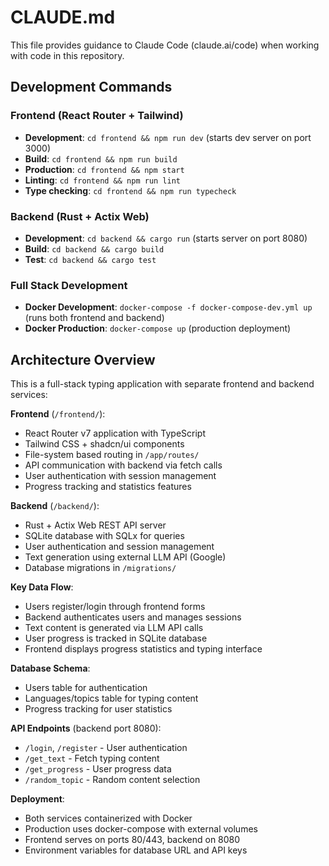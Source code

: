 # CLAUDE.md

This file provides guidance to Claude Code (claude.ai/code) when working with code in this repository.

## Development Commands

### Frontend (React Router + Tailwind)
- **Development**: `cd frontend && npm run dev` (starts dev server on port 3000)
- **Build**: `cd frontend && npm run build` 
- **Production**: `cd frontend && npm start`
- **Linting**: `cd frontend && npm run lint`
- **Type checking**: `cd frontend && npm run typecheck`

### Backend (Rust + Actix Web)
- **Development**: `cd backend && cargo run` (starts server on port 8080)
- **Build**: `cd backend && cargo build`
- **Test**: `cd backend && cargo test`

### Full Stack Development
- **Docker Development**: `docker-compose -f docker-compose-dev.yml up` (runs both frontend and backend)
- **Docker Production**: `docker-compose up` (production deployment)

## Architecture Overview

This is a full-stack typing application with separate frontend and backend services:

**Frontend** (`/frontend/`):
- React Router v7 application with TypeScript
- Tailwind CSS + shadcn/ui components
- File-system based routing in `/app/routes/`
- API communication with backend via fetch calls
- User authentication with session management
- Progress tracking and statistics features

**Backend** (`/backend/`):
- Rust + Actix Web REST API server
- SQLite database with SQLx for queries
- User authentication and session management
- Text generation using external LLM API (Google)
- Database migrations in `/migrations/`

**Key Data Flow**:
- Users register/login through frontend forms
- Backend authenticates users and manages sessions
- Text content is generated via LLM API calls
- User progress is tracked in SQLite database
- Frontend displays progress statistics and typing interface

**Database Schema**:
- Users table for authentication
- Languages/topics table for typing content
- Progress tracking for user statistics

**API Endpoints** (backend port 8080):
- `/login`, `/register` - User authentication
- `/get_text` - Fetch typing content
- `/get_progress` - User progress data
- `/random_topic` - Random content selection

**Deployment**:
- Both services containerized with Docker
- Production uses docker-compose with external volumes
- Frontend serves on ports 80/443, backend on 8080
- Environment variables for database URL and API keys